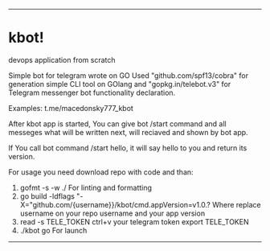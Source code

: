 ___
# kbot!

devops application from scratch

Simple bot for telegram wrote on GO
Used "github.com/spf13/cobra" for generation simple CLI tool on GOlang
and "gopkg.in/telebot.v3" for Telegram messenger bot functionality declaration.

Examples:
t.me/macedonsky777_kbot

After kbot app is started, You can give bot /start command and all messeges what will be written next, will reciaved and shown by bot app.

If You call bot command /start hello, it will say hello to you and return its version.

For usage you need download repo with code and than:
1. gofmt -s -w ./ 
For linting and formatting
2. go build -ldflags "-X="github.com/{username}}/kbot/cmd.appVersion=v1.0.?
Where replace username on your repo username and your app version 
3. read -s TELE_TOKEN
ctrl+v your telegram token
export TELE_TOKEN 
4. ./kbot go 
For launch
___

